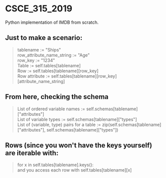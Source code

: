 # CSCE_315_2019
Python implementation of IMDB from scratch.

## Just to make a scenario:
>tablename := "Ships"\
>row_attribute_name_string := "Age"\
>row_key := "1234"\
>Table := self.tables[tablename]\
>Row := self.tables[tablename][row_key]\
>Row attribute := self.tables[tablename][row_key][attribute_name_string]

## From here, checking the schema
>List of ordered variable names := self.schemas[tablename]["attributes"]\
>List of variable types := self.schemas[tablename]["types"]\
>List of (variable, type) pairs for a table := zip(self.schemas[tablename]["attributes"], self.schemas[tablename]["types"])

## Rows (since you won't have the keys yourself) are iterable with:
>for x in self.tables[tablename].keys():\
>and you access each row with self.tables[tablename][x]
